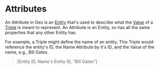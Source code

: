 # Attributes

An Attribute in Geo is an [Entity](01-entities.md) that's used to describe what the [Value](04-values.md) of a [Triple](02-triples.md) is meant to represent. An Attribute is an Entity, so has all the same properties that any other Entity has.

For example, a Triple might define the name of an entity. This Triple would reference the entity's ID, the Name Attribute by it's ID, and the Value of the name, e.g., Bill Gates.

> [Entity ID, Name's Entity ID, "Bill Gates"]
